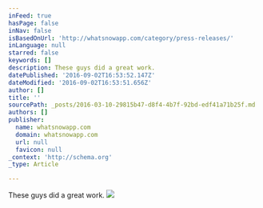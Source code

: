 ```yaml
---
inFeed: true
hasPage: false
inNav: false
isBasedOnUrl: 'http://whatsnowapp.com/category/press-releases/'
inLanguage: null
starred: false
keywords: []
description: These guys did a great work.
datePublished: '2016-09-02T16:53:52.147Z'
dateModified: '2016-09-02T16:53:51.656Z'
author: []
title: ''
sourcePath: _posts/2016-03-10-29815b47-d8f4-4b7f-92bd-edf41a71b25f.md
authors: []
publisher:
  name: whatsnowapp.com
  domain: whatsnowapp.com
  url: null
  favicon: null
_context: 'http://schema.org'
_type: Article

---
```

These guys did a great work.
![](http://whatsnowapp.com/wp-content/uploads/2014/09/wnlogo-252x220.png)